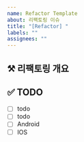 ```yaml
---
name: Refactor Template
about: 리팩토링 이슈
title: "[Refactor] "
labels: ""
assignees: ""
---
```


## ⚒️ 리팩토링 개요

## ✅ TODO

- [ ] todo
- [ ] todo
- [ ] Android
- [ ] IOS
